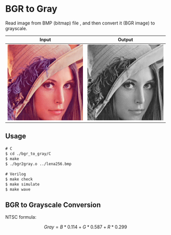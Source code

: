 # BGR to Gray
Read image from BMP (bitmap) file , and then convert it (BGR image) to grayscale.

| Input                   | Output                       |
| ----------------------- | ---------------------------- |
| ![input](./lena256.bmp) | ![output](./output_gray.bmp) |

## Usage
```shell
# C
$ cd ./bgr_to_gray/C
$ make
$ ./bgr2gray.o ../lena256.bmp

# Verilog
$ make check
$ make simulate
$ make wave
```

## BGR to Grayscale Conversion
NTSC formula:
```math
Gray = B*0.114 + G*0.587 + R*0.299
```